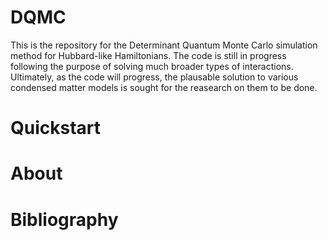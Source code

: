 # DQMC
This is the repository for the Determinant Quantum Monte Carlo simulation method for Hubbard-like Hamiltonians. The code is still in progress following the purpose of solving much broader types of interactions. Ultimately, as the code will progress, the plausable solution to various condensed matter models is sought for the reasearch on them to be done. 

# Quickstart

# About

# Bibliography
